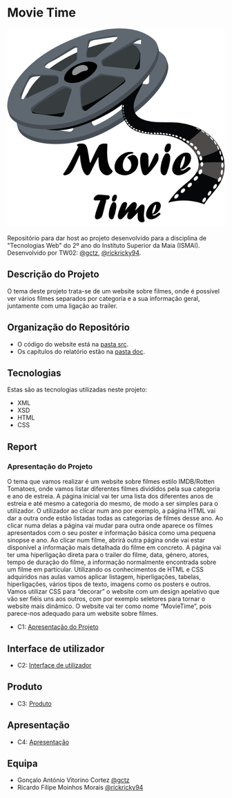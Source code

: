 # Movie Time

![](src/images/TW02_logo.png)

Repositório para dar host ao projeto desenvolvido para a disciplina de "Tecnologias Web" do 2º ano do Instítuto Superior da Maia (ISMAI).
Desenvolvido por TW02: [@gctz](https://github.com/gctz), [@rickricky94](https://github.com/rickricky94).

## Descrição do Projeto

O tema deste projeto trata-se de um website sobre filmes, onde é possível ver vários filmes separados por categoria e a sua informação geral, juntamente com uma ligação ao trailer.

## Organização do Repositório

- O código do website está na [pasta src](https://github.com/TCM-TW02/trabalhofinal/tree/main/src).
- Os capítulos do relatório estão na [pasta doc](https://github.com/exemploTrabalho/report/tree/main/doc).

## Tecnologias

Estas são as tecnologias utilizadas neste projeto:

- XML
- XSD
- HTML
- CSS

## Report

### Apresentação do Projeto
O tema que vamos realizar é um website sobre filmes estilo IMDB/Rotten Tomatoes, onde vamos listar diferentes filmes divididos pela sua categoria e ano de estreia.
A página inicial vai ter uma lista dos diferentes anos de estreia e até mesmo a categoria do mesmo, de modo a ser simples para o utilizador. O utilizador ao clicar num ano por exemplo, a página HTML vai dar a outra onde estão listadas todas as categorias de filmes desse ano. Ao clicar numa delas a página vai mudar para outra onde aparece os filmes apresentados com o seu poster e informação básica como uma pequena sinopse e ano. Ao clicar num filme, abrirá outra página onde vai estar disponível a informação mais detalhada do filme em concreto. A página vai ter uma hiperligação direta para o trailer do filme, data, género, atores, tempo de duração do filme, a informação normalmente encontrada sobre um filme em particular. 
Utilizando os conhecimentos de HTML e CSS adquiridos nas aulas vamos aplicar listagem, hiperligações, tabelas, hiperligações, vários tipos de texto, imagens como os posters e outros. Vamos utilizar CSS para “decorar” o website com um design apelativo que vão ser fiéis uns aos outros, com por exemplo seletores para tornar o website mais dinâmico.
O website vai ter como nome “MovieTime”, pois parece-nos adequado para um website sobre filmes.

- C1: [Apresentação do Projeto](https://github.com/TCM-TW02/trabalhofinal/blob/main/docs/c1.md) 

## Interface de utilizador

- C2: [Interface de utilizador](https://github.com/TCM-TW02/trabalhofinal/blob/main/docs/c2.md) 

## Produto

- C3: [Produto](https://github.com/TCM-TW02/trabalhofinal/blob/main/docs/c3.md) 

## Apresentação

- C4: [Apresentação](https://github.com/TCM-TW02/trabalhofinal/blob/main/docs/c4.md)

## Equipa

- Gonçalo António Vitorino Cortez [@gctz](https://github.com/gctz)
- Ricardo Filipe Moinhos Morais [@rickricky94](https://github.com/rickricky94)


